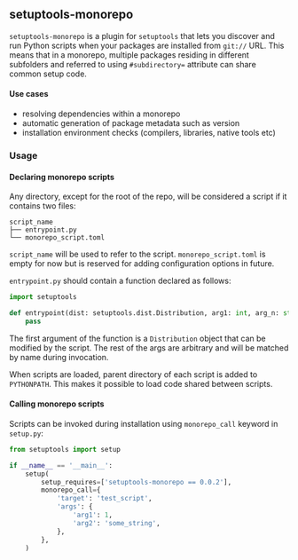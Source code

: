 ## setuptools-monorepo

`setuptools-monorepo` is a plugin for `setuptools` that lets you discover and
run Python scripts when your packages are installed from `git://` URL. This means
that in a monorepo, multiple packages residing in different subfolders and referred
to using `#subdirectory=` attribute can share common setup code.

#### Use cases

* resolving dependencies within a monorepo
* automatic generation of package metadata such as version
* installation environment checks (compilers, libraries, native tools etc)

### Usage

#### Declaring monorepo scripts

Any directory, except for the root of the repo, will be considered a script
if it contains two files:

```
script_name
├── entrypoint.py
└── monorepo_script.toml
```

`script_name` will be used to refer to the script. `monorepo_script.toml` is empty
for now but is reserved for adding configuration options in future.

`entrypoint.py` should contain a function declared as follows:

```python
import setuptools

def entrypoint(dist: setuptools.dist.Distribution, arg1: int, arg_n: str):
    pass
```

The first argument of the function is a `Distribution` object that can be modified
by the script. The rest of the args are arbitrary and will be matched by name during
invocation.

When scripts are loaded, parent directory of each script is added to `PYTHONPATH`. This
makes it possible to load code shared between scripts.

#### Calling monorepo scripts

Scripts can be invoked during installation using `monorepo_call` keyword in `setup.py`:

```python
from setuptools import setup

if __name__ == '__main__':
    setup(
        setup_requires=['setuptools-monorepo == 0.0.2'],
        monorepo_call={
            'target': 'test_script',
            'args': {
                'arg1': 1,
                'arg2': 'some_string',
            },
        },
    )
```
